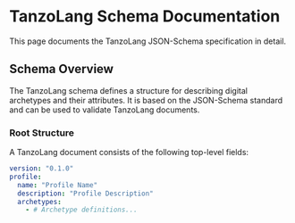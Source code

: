 # TanzoLang Schema Documentation

This page documents the TanzoLang JSON-Schema specification in detail.

## Schema Overview

The TanzoLang schema defines a structure for describing digital archetypes and their attributes. It is based on the JSON-Schema standard and can be used to validate TanzoLang documents.

### Root Structure

A TanzoLang document consists of the following top-level fields:

```yaml
version: "0.1.0"
profile:
  name: "Profile Name"
  description: "Profile Description"
  archetypes:
    - # Archetype definitions...

